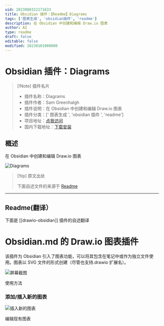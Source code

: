 ```yaml
---
uid: 2023080322171633
title: Obsidian 插件：【Readme】Diagrams
tags: ['图表生成', 'obsidian插件', 'readme']
description: 在 Obsidian 中创建和编辑 Draw.io 图表
author: AI
type: readme
draft: false
editable: false
modified: 20230101000000
---
```


# Obsidian 插件：Diagrams

> [!Note] 插件名片
> - 插件名称：Diagrams
> - 插件作者：Sam Greenhalgh
> - 插件说明：在 Obsidian 中创建和编辑 Draw.io 图表
> - 插件分类：[' 图表生成 ', 'obsidian 插件 ', 'readme']
> - 项目地址：[点我访问](https://github.com/zapthedingbat/drawio-obsidian)
> - 国内下载地址：[下载安装](https://pkmer.cn/products/plugin/pluginMarket/?drawio-obsidian)

## 概述

在 Obsidian 中创建和编辑 Draw.io 图表

![Diagrams](https://cdn.pkmer.cn/covers/drawio-obsidian.png!pkmer)

> [!tip] 原文出处
>
>下面自述文件的来源于 [Readme](https://ghproxy.net/https://raw.githubusercontent.com/zapthedingbat/drawio-obsidian/main/README.md)
>

---

## Readme(翻译）

下面是 [[drawio-obsidian]] 插件的自述翻译

# Obsidian.md 的 Draw.io 图表插件

该插件为 Obsidian 引入了图表功能，可以将其包含在笔记中或作为独立文件使用。图表以 SVG 文件的形式创建（尽管也支持.drawio 扩展名）。

![屏幕截图](/docs/image/screenshot1.png)

使用方法

### 添加/插入新的图表

![插入新的图表](/docs/image/screenshot2.png)

编辑现有图表
